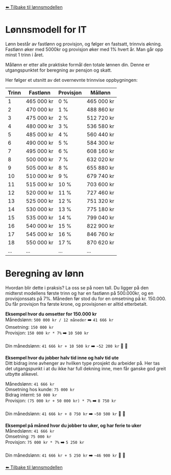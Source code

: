 [⬅️ Tilbake til lønnsmodellen](lonnsmodell.md)

# Lønnsmodell for IT

Lønn består av fastlønn og provisjon, og følger en fastsatt, trinnvis økning. Fastlønn øker med 5000kr og provisjon øker med 1% hvert år. Man går opp minst 1 trinn i året.

Mållønn er etter alle praktiske formål den totale lønnen din. Denne er utgangspunktet for beregning av pensjon og skatt.

Her følger et utsnitt av det overnevnte trinnvise oppbygningen:

| Trinn | Fastlønn   | Provisjon | Mållønn    |
| ----- | ---------- | --------- | ---------- |
| 1     | 465 000 kr | 0 %       | 465 000 kr |
| 2     | 470 000 kr | 1 %       | 488 860 kr |
| 3     | 475 000 kr | 2 %       | 512 720 kr |
| 4     | 480 000 kr | 3 %       | 536 580 kr |
| 5     | 485 000 kr | 4 %       | 560 440 kr |
| 6     | 490 000 kr | 5 %       | 584 300 kr |
| 7     | 495 000 kr | 6 %       | 608 160 kr |
| 8     | 500 000 kr | 7 %       | 632 020 kr |
| 9     | 505 000 kr | 8 %       | 655 880 kr |
| 10    | 510 000 kr | 9 %       | 679 740 kr |
| 11    | 515 000 kr | 10 %      | 703 600 kr |
| 12    | 520 000 kr | 11 %      | 727 460 kr |
| 13    | 525 000 kr | 12 %      | 751 320 kr |
| 14    | 530 000 kr | 13 %      | 775 180 kr |
| 15    | 535 000 kr | 14 %      | 799 040 kr |
| 16    | 540 000 kr | 15 %      | 822 900 kr |
| 17    | 545 000 kr | 16 %      | 846 760 kr |
| 18    | 550 000 kr | 17 %      | 870 620 kr |
| ...   | ...        | ...       | ...        |

# Beregning av lønn

Hvordan blir dette i praksis? La oss se på noen tall. Du ligger på den midterst modellens første trinn og har en fastlønn på 500.000kr, og en provisjonssats på 7%. Måneden før stod du for en omsetning på kr. 150.000. Du får provisjon fra første krone, og provisjonen er alltid etterbetalt.

**Eksempel hvor du omsetter for 150.000 kr**
<br>Månedslønn: `500 000 kr / 12 måneder` ➡️ `41 666 kr`
<br>Omsetning: `150 000 kr`
<br>Provisjon: `150 000 kr * 7%` ➡️ `10 500 kr`
<br>
<br>Din månedslønn: `41 666 kr + 10 500 kr` ➡️ `~52 200 kr` 🎉 🎉

**Eksempel hvor du jobber halv tid inne og halv tid ute**
<br>Ditt bidrag inne avhenger av hvilken type prosjekt du arbeider på. Her tas det utgangspunkt i at du ikke har full dekning inne, men får ganske god greit utbytte alikevel.

Månedslønn: `41 666 kr`
<br>Omsetning hos kunde: `75 000 kr`
<br>Bidrag internt: `50 000 kr`
<br>Provisjon: `(75 000 kr + 50 000 kr) * 7%` ➡️ `8 750 kr`
<br>
<br>Din månedslønn: `41 666 kr + 8 750 kr` ➡️ `~50 500 kr` 🎉 🎉

**Eksempel på måned hvor du jobber to uker, og har ferie to uker**
<br>Månedslønn: `41 666 kr`
<br>Omsetning: `75 000 kr`
<br>Provisjon: `75 000 kr * 7%` ➡️ `5 250 kr`
<br>
<br>Din månedslønn: `41 666 kr + 5 250 kr` ➡️ `~46 900 kr` 🎉 🎉

[⬅️ Tilbake til lønnsmodellen](lonnsmodell.md)
